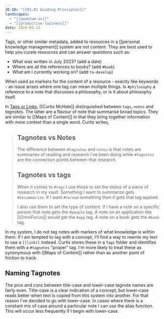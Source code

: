 ```yaml
---
JD-ID: "[[01.01 Guiding Principles]]"
landscapes:
  - "[[quantum-os]]"
  - "[[productive-laziness]]"
date: 2024-03-11
---
```

Tags, or other similar metadata, added to resources in a [[personal knowledge management]] system are not content. They are best used to help you curate resources and can answer questions such as:

- What was written in July 2023? (add a date)
- Where are all the references to books? (add `#book`)
- What am I currently working on? (add `to-develop`)

When used as markers for the content of a resource - exactly like keywords - an issue arises where one tag can mean multiple things. Is `#philosophy` a reference to a note that discusses a philosophy, or is it about philosophy itself.

In [Tags or Links](https://curtismchale.ca/2021/07/26/obsidian-tagnotes/), [[Curtis McHale]] distinguished between `tags`, `notes` and *tagnotes*. The latter are a flavour of note that summarise broad topics. They are similar to [[Maps of Content]] in that they bring together information with more context than a single word. Curtis writes,

> ## Tagnotes vs Notes
> The difference between `#tagnotes` and `notes` is that notes are summaries of reading and research I’ve been doing while `#tagnotes` are the connection points between that research.
>  
>  ## Tagnotes vs tags
>  When it comes to `#tags` I use those to set the status of a piece of research in my vault. Something I want to summarize gets `#tosummarize`. If I want `#toread` something then it gets that tag applied.
>  
>  I also use them to set the type of content. If I have a note on a specific person that note gets the `#people` tag. A note on an application like [[OmniFocus]] would get the `#app` tag. A note on a book gets the `#book` tag.

In my system, I do not tag notes with markers of what knowledge is within them. If I am tempted to tag with a concept, I'll find a way to rewrite my text to use a `[[link]]` instead. Curtis stores these in a `Tags` folder and identifies them with a `#tagnotes` "proper" tag. I'm more likely to treat these as synonymous with [[Maps of Content]] rather than as another point of friction to track.

## Naming Tagnotes
The pros and cons between title-case and lower-case tagnote names are fairly even. Title-case is a clear indication of a concept, but lower-case reads better when text is copied from this system into another. For that reason I've decided to go with lower-case. In cases where there is a constant mix of case around a particular note I can use the alias function. This will occur less frequently if I begin with lower-case.